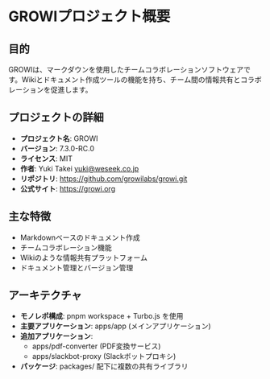 # GROWIプロジェクト概要

## 目的
GROWIは、マークダウンを使用したチームコラボレーションソフトウェアです。Wikiとドキュメント作成ツールの機能を持ち、チーム間の情報共有とコラボレーションを促進します。

## プロジェクトの詳細
- **プロジェクト名**: GROWI
- **バージョン**: 7.3.0-RC.0
- **ライセンス**: MIT
- **作者**: Yuki Takei <yuki@weseek.co.jp>
- **リポジトリ**: https://github.com/growilabs/growi.git
- **公式サイト**: https://growi.org

## 主な特徴
- Markdownベースのドキュメント作成
- チームコラボレーション機能
- Wikiのような情報共有プラットフォーム
- ドキュメント管理とバージョン管理

## アーキテクチャ
- **モノレポ構成**: pnpm workspace + Turbo.js を使用
- **主要アプリケーション**: apps/app (メインアプリケーション)
- **追加アプリケーション**: 
  - apps/pdf-converter (PDF変換サービス)
  - apps/slackbot-proxy (Slackボットプロキシ)
- **パッケージ**: packages/ 配下に複数の共有ライブラリ